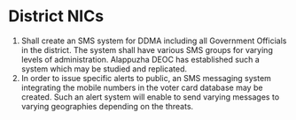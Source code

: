 # District NICs

1.  Shall create an SMS system for DDMA including all Government Officials in the district. The system shall have various SMS groups for varying levels of administration. Alappuzha DEOC has established such a system which may be studied and replicated.
2.  In order to issue specific alerts to public, an SMS messaging system integrating the mobile numbers in the voter card database may be created. Such an alert system will enable to send varying messages to varying geographies depending on the threats.

 

